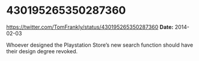 # 430195265350287360
https://twitter.com/TomFrankly/status/430195265350287360
**Date:** 2014-02-03

Whoever designed the Playstation Store’s new search function should have their design degree revoked.
